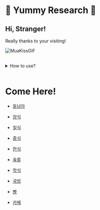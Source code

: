 # 🥗 Yummy Research 🥗

## Hi, Stranger!
Really thanks to your visiting!

![MuaKissGIF](https://user-images.githubusercontent.com/79500842/195060323-c5db0d7a-0d06-44d2-b18d-425f53c714cf.gif)

<br/>

<details>
<summary>How to use?</summary>
<div markdown="1">

- Select the Food Type
- Done! Isn't it easy? 🎉

I really like...
who leave the comment or review 🤗

![StandingOvationGIF](https://user-images.githubusercontent.com/79500842/195061430-888eb460-0218-4686-899b-3ee0cdb190ba.gif)

⁕ beta version

</div>
</details>


<br/>

# Come Here!

- [동남아](food/동남아.md)
- [양식](food/양식.md)
- [일식](food/일식.md)
- [중식](food/중식.md)
- [한식](food/한식.md)

- [육류](food/육류.md)
- [학식](food/학식.md)
- [국밥](food/국밥.md)


- [빵](food/빵.md)
- [카페](food/카페.md)
